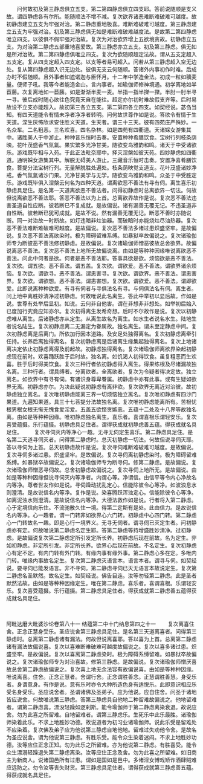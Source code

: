 <!-- { "loadSidebar": true } -->
　　问何故初及第三静虑俱立五支。第二第四静虑俱立四支耶。答前说随顺是支义故。谓四静虑各有尔所。能随顺法不增不减。复次欲界诸恶难断难破难可越度。故初静虑建立五支为牢强对治。第二静虑重地极喜。难断难破难可越度。第三静虑建立五支为牢强对治。初及第三静虑俱无如是难断难破难越度法。是故第二第四静虑唯立四支。以彼俱不假牢强对治故。复次为对治欲界增上五欲境贪故。初静虑立五支。为对治第二静虑五部重地喜爱故。第三静虑亦立五支。初及第三静虑。俱无如是所对治故。第二第四静虑俱唯立四支。复次为欲随顺超定法故。谓从五支定超入五支定。复从四支定超入四支定。以支等者易可超入。问若从第三静虑超入空无边处。复从第四静虑超入识无边处。彼俱无支云何随顺。答诸外内事初作时难。后成办时不假随顺。且外事者如遮诺迦与臣怀月。十二年中学造金法。初成一粒如穬麦量。便师子吼。我等今者能造金山。言内事者。如瑜伽师修神境通。初学离地如半苣蕂。次复离地如一苣蕂。如是渐渐半麦一麦。半指一指半搩一搩。半肘一肘半寻一寻。彼后成时随心欲往色究竟天自在能往。超定亦尔初时难故假支齐等。后时易故设不立支亦能超入。故初第三各立五支。第二第四各立四支。如契经说。苾刍当知。有四天道能令有情未净者净净者转明。问何故世尊作如是说。答欲令有情于生天道。深生厌怖欣求安住胜义天道。生天者。谓三十三天。彼有四苑庄严殊妙。一名众车。二名粗恶。三名欢喜。四名杂林。如是四苑有四衢道。天诸婇女游集其中。诸胜美人于中游止。种种音乐恒时击奏。安置种种肴膳饮食。宝树行列枝条荫映。花叶茂盛香气氛氲。果实繁多光净甘美。随欲变鸟雅韵和鸣。诸天于中受诸欲乐。游戏既毕相与入苑。于此正法毗奈耶中。择灭涅槃如彼天苑。四妙静虑如四衢道。通明婇女游集其中。解脱无碍美人游止。三藏音乐恒时击奏。安置净喜肴膳饮食。菩提分法宝树行列。无量解脱胜处遍处。枝条荫映觉支道支。花叶茂盛诸妙净戒。香气氛氲诸沙门果。光净甘美学与无学。随欲变鸟雅韵和鸣。众圣于中受胜定乐。游戏既毕俱入涅槃云何名为四种天道。谓离欲恶不善法有寻有伺。离生喜乐初静虑具足住。是名第一天道离欲恶不善法者。问得初静虑时总离欲界一切法。何故但说离欲恶不善法耶。答恶不善法以为上首。总离欲界故作是说。复次恶不善法违害圣道自性应断。彼若断已不复成就。是故偏说。诸有漏善无覆无记。不违圣道非自性断。彼若断已犹可成就。是故不说。然有漏善无覆无记。断恶不善时亦随说断。同一对治故一时断故。如灯违暗非炷油器。而破暗时亦能烧炷尽油热器。复次恶不善法难断难破难可越度。是故偏说。复次恶不善法多诸过患炽盛坚牢。是故偏说。复次恶不善法离欲染时。极为障碍留难系缚。如暴狱卒故偏说之。复次诸瑜伽师专为断彼恶不善法修初静虑。是故偏说。复次诸瑜伽师憎恶彼故总舍欲界。故偏说离恶不善法。复次恶不善法上地所无故偏说离。由如是等种种因缘唯说离欲恶不善法。问此中何者是欲。何者是恶不善法耶。答事具欲是欲。烦恼欲是恶不善法。复次欲。谓五欲。恶不善法。谓五盖。复次欲。谓欲爱。恶不善法。谓欲界诸余烦恼。复次欲。谓欲寻。恶不善法。谓恚害寻。复次欲。谓欲界。恶不善法。谓恚害界。复次欲。谓欲想。恶不善法。谓恚害想。复次欲。谓欲爱。恶不善法。谓即欲爱。此即说离种种欲爱。有寻有伺者与寻俱法名有寻。与伺俱法名有伺。离生者。问上地中离胜妙清净过初静虑。何故唯说此名离生。答此中举初以显后故。作如是说。世尊有处举后显初。如说。云何非自他害。谓在非想非非想处。如举初后始入已度加行究竟应知亦尔。复次初得离生发希奇想。后时不尔故作是说。复次以初静虑唯从离生。后诸静虑亦从定生。从离生故名为离生。如水生者说名水生。陆地生者说名陆生。复次初静虑离二无漏定为眷属故。独名离生。谓未至定静虑中间。复次初静虑离是后离门。所依加行因本道路。及安足处独得离名。复次初静虑离牵引任持。长养后离独得离名。复次初静虑离是后诸离生缘集起独得离名。复次上地诸离决定依止初静虑离得及前起故。初静虑独得离名。复次诸瑜伽师离欲界染起初静虑现在前时。欢喜踊跃胜于后时故。独名离。如饥渴人初得饮食。虽复粗恶而生欢喜。胜于后时得美饮食。复次三种行者依初静虑得入离生。得果练根及尽诸漏故独名离。三种行者。谓具缚者。分离欲者。全离欲者。复次为令疑者得决定故。独立离名。如欲界中有寻有伺。有诸识身尊卑眷属。初静虑中亦有此事。或有生疑如欲界无离。初静虑亦尔。为决此疑说初静虑有离非欲。复次欲界无离近对治彼。故初静虑独立离名。复次唯初静虑能离三界一切烦恼独立离名。复次唯初静虑有四沙门果道。九遍知果道。具三十七菩提分法故独名离。复次唯初静虑能离所有。苦根忧根男根女根无惭无愧食爱淫爱。五盖五欲悭贪嫉恚。五蕴十二处及十八界等故独名离。由如是等种种因缘。唯初静虑独名离生。喜乐者。喜谓喜根乐谓轻安乐。复次喜受蕴摄。乐行蕴摄。初静虑具足住者。谓得获成就初静虑善五蕴。得获成就名具足住。
　　复次寻伺灭内等净心一趣。无寻无伺定生喜乐。第二静虑具足住。是名第二天道寻伺灭者。问得第二静虑时。总灭初静虑一切法。何故但说寻伺灭耶。答以寻伺为上首。总灭初静虑故作是说。复次寻伺难断难破难可越度。是故偏说。复次寻伺多诸过患。炽盛坚牢。是故偏说。复次寻伺离初静虑染时。极为障碍留难系缚。如暴狱卒故偏说之。复次诸瑜伽师专为断寻伺。修第二静虑。是故偏说。复次诸瑜伽师憎恶寻伺故。总舍初静虑故偏说之。复次寻伺上地所无。是故偏说。由如是等种种因缘但说寻伺灭内等净者。内谓心等。净谓信。由信平等令内心净故名内等净。尊者世友作如是说。寻伺躁动扰乱定心。信能除彼令心等净。如波浪息水则澄清。是故说信名内等净。复作是说。染喜腾跃浑浊定心。信能除彼令心等净。如离泥浊水则澄清。是故说信名内等净。大德法救作如是说。行者将入第二静虑。心于定境信向乐住。不流驰散久住一境。得第二定斯有是处。此由信力。是故说信名内等净。心一趣者。谓一门转非如欲界心六门转。初静虑中心四门转。第二静虑心一门转故名一趣。即是心行一境界义。无寻无伺者。谓寻伺已灭定生者。问初静虑亦有定。何故唯说第二静虑名定生耶。答第二静虑等持增盛胜妙清净。过初静虑。是故偏说复次第二静虑定所引发定所长养。初静虑后现在前故。名为定生。非如初静虑。非定所引发。非定所长养。欲界心后现在前故。不名定生。复次初静虑心有定不定。有内门转有外门转。有缘内事有缘外事。第二静虑心多在定。多唯内门转。唯缘内事故名定生。复次第二静虑灭语言本。语言本者。谓寻与伺。如契经说。要寻伺已能发语言。非不寻伺。第二静虑寻伺已灭无语言本故说定生。复次第二静虑名圣默然。故名定生。如契经说。佛告目连。汝等勿轻第二静虑。此是圣者默然法故。由如是等种种因缘定生。唯在第二静虑。喜乐者。喜谓喜根。乐谓轻安乐。复次喜受蕴摄。乐行蕴摄。第二静虑具足住者。得获成就第二静虑善五蕴得获成就名具足住。




　　

阿毗达磨大毗婆沙论卷第八十一
结蕴第二中十门纳息第四之十一
　　复次离喜住舍。正念正慧身受乐。圣应说舍第三静虑具足住。是名第三天道离喜者。问得第三静虑时。总离第二静虑诸有漏法。何故但说离喜耶。答以喜为上首。总离第二静虑诸有漏法故偏说喜。复次以喜难断难破难可越度故偏说之。复次以喜多诸过患。炽盛坚牢。是故偏说。复次以喜离第二静虑染时。极为障碍系缚留难。如暴狱卒故偏说之。复次诸瑜伽师专为对治喜故。修第三静虑。是故偏说。复次诸瑜伽师憎厌喜故总舍第二静虑故偏说之。复次喜上地无余法容有故偏说喜。由如是等种种因缘。唯说离喜。住舍。正念正慧者。舍谓行舍。正念谓胜善念。正慧谓胜善慧。身受乐者。身谓意身。有作是说。意有乐时亦令大种所造色身有适悦乐。此即意识相应乐受名身受乐。圣应说舍者。圣谓诸佛及圣弟子。应为他说。应自住舍。问圣于诸地皆应说舍。何故唯说第三静虑。答第三静虑具自他地二种留难故偏说之。他地留难者。谓第二静虑喜。漂没轻躁如逻刹斯。能令瑜伽师于第二静虑离染衰退。故说应舍。勿为此喜之所留难。自地留难者。谓第三静虑乐。生死乐中此乐最胜。诸瑜伽师染着此乐。不求上地胜妙功德。故说道者为初习业诸瑜伽师。说此乐受是留难处不应染着。复次佛及弟子应为他说第三静虑自地他地。留难过失劝他令舍。是故名为圣应说舍。谓为他说第三静虑。有胜乐受。能令众生染着迷闷。不求上地胜妙功德。汝等应住正念正知。勿为此乐之所留难。亦为他说第二静虑。有胜喜受。能令众生漂溺轻躁退失第二静虑离染。汝等应住正念及舍。勿为此喜之所留难。如旧商主为新商人。说诸国邑所有过患。谓如是国如是邑中。多诸淫女博戏矫诈酒肆贼难应远防之。勿令汝等丧失财货。第三静虑具足住者。谓得获成就第三静虑善五蕴。得获成就名具足住。
